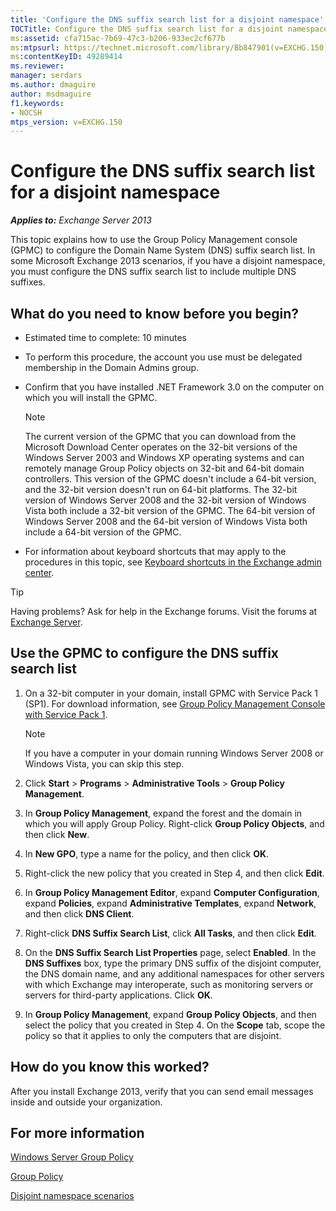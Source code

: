 ```yaml
---
title: 'Configure the DNS suffix search list for a disjoint namespace'
TOCTitle: Configure the DNS suffix search list for a disjoint namespace
ms:assetid: cfa715ac-7b69-47c3-b206-933ec2cf677b
ms:mtpsurl: https://technet.microsoft.com/library/Bb847901(v=EXCHG.150)
ms:contentKeyID: 49289414
ms.reviewer: 
manager: serdars
ms.author: dmaguire
author: msdmaguire
f1.keywords:
- NOCSH
mtps_version: v=EXCHG.150
---
```


# Configure the DNS suffix search list for a disjoint namespace

_**Applies to:** Exchange Server 2013_

This topic explains how to use the Group Policy Management console (GPMC) to configure the Domain Name System (DNS) suffix search list. In some Microsoft Exchange 2013 scenarios, if you have a disjoint namespace, you must configure the DNS suffix search list to include multiple DNS suffixes.

## What do you need to know before you begin?

- Estimated time to complete: 10 minutes

- To perform this procedure, the account you use must be delegated membership in the Domain Admins group.

- Confirm that you have installed .NET Framework 3.0 on the computer on which you will install the GPMC.

  > [!NOTE]
  > The current version of the GPMC that you can download from the Microsoft Download Center operates on the 32-bit versions of the Windows Server 2003 and Windows XP operating systems and can remotely manage Group Policy objects on 32-bit and 64-bit domain controllers. This version of the GPMC doesn't include a 64-bit version, and the 32-bit version doesn't run on 64-bit platforms. The 32-bit version of Windows Server 2008 and the 32-bit version of Windows Vista both include a 32-bit version of the GPMC. The 64-bit version of Windows Server 2008 and the 64-bit version of Windows Vista both include a 64-bit version of the GPMC.

- For information about keyboard shortcuts that may apply to the procedures in this topic, see [Keyboard shortcuts in the Exchange admin center](keyboard-shortcuts-in-the-exchange-admin-center-2013-help.md).

> [!TIP]
> Having problems? Ask for help in the Exchange forums. Visit the forums at [Exchange Server](https://go.microsoft.com/fwlink/p/?linkid=60612).

## Use the GPMC to configure the DNS suffix search list

1. On a 32-bit computer in your domain, install GPMC with Service Pack 1 (SP1). For download information, see [Group Policy Management Console with Service Pack 1](https://www.microsoft.com/download/details.aspx?id=21895).

    > [!NOTE]
    > If you have a computer in your domain running Windows Server 2008 or Windows Vista, you can skip this step.

2. Click **Start** \> **Programs** \> **Administrative Tools** \> **Group Policy Management**.

3. In **Group Policy Management**, expand the forest and the domain in which you will apply Group Policy. Right-click **Group Policy Objects**, and then click **New**.

4. In **New GPO**, type a name for the policy, and then click **OK**.

5. Right-click the new policy that you created in Step 4, and then click **Edit**.

6. In **Group Policy Management Editor**, expand **Computer Configuration**, expand **Policies**, expand **Administrative Templates**, expand **Network**, and then click **DNS Client**.

7. Right-click **DNS Suffix Search List**, click **All Tasks**, and then click **Edit**.

8. On the **DNS Suffix Search List Properties** page, select **Enabled**. In the **DNS Suffixes** box, type the primary DNS suffix of the disjoint computer, the DNS domain name, and any additional namespaces for other servers with which Exchange may interoperate, such as monitoring servers or servers for third-party applications. Click **OK**.

9. In **Group Policy Management**, expand **Group Policy Objects**, and then select the policy that you created in Step 4. On the **Scope** tab, scope the policy so that it applies to only the computers that are disjoint.

## How do you know this worked?

After you install Exchange 2013, verify that you can send email messages inside and outside your organization.

## For more information

[Windows Server Group Policy](https://go.microsoft.com/fwlink/p/?linkid=100128)

[Group Policy](https://go.microsoft.com/fwlink/?linkid=268043)

[Disjoint namespace scenarios](disjoint-namespace-scenarios-exchange-2013-help.md)

